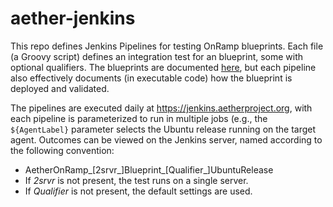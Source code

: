 # aether-jenkins

This repo defines Jenkins Pipelines for testing OnRamp blueprints.
Each file (a Groovy script) defines an integration test for an
blueprint, some with optional qualifiers. The blueprints are documented
[here](https://docs.aetherproject.org/master/onramp/blueprints.html),
but each pipeline also effectively documents (in executable code) how
the blueprint is deployed and validated.

The pipelines are executed daily at https://jenkins.aetherproject.org,
with each pipeline is parameterized to run in multiple jobs (e.g., the
`${AgentLabel}` parameter selects the Ubuntu release running on the
target agent. Outcomes can be viewed on the Jenkins server,
named according to the following convention:

* AetherOnRamp\_[2srvr\_]Blueprint\_[Qualifier\_]UbuntuRelease
* If *2srvr* is not present, the test runs on a single server.
* If *Qualifier* is not present, the default settings are used.




